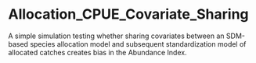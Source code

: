 # Allocation_CPUE_Covariate_Sharing
A simple simulation testing whether sharing covariates between an SDM-based species allocation model and subsequent standardization model of allocated catches creates bias in the Abundance Index.
